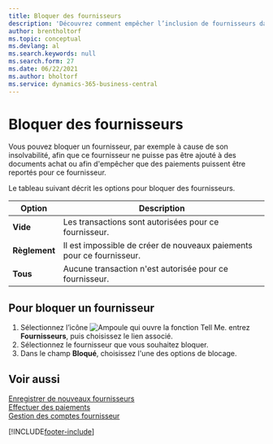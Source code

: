 ```yaml
---
title: Bloquer des fournisseurs
description: 'Découvrez comment empêcher l’inclusion de fournisseurs dans des transactions, ou simplement comment bloquer de nouveaux paiements qui leur sont destinés.'
author: brentholtorf
ms.topic: conceptual
ms.devlang: al
ms.search.keywords: null
ms.search.form: 27
ms.date: 06/22/2021
ms.author: bholtorf
ms.service: dynamics-365-business-central
---
```

# Bloquer des fournisseurs
Vous pouvez bloquer un fournisseur, par exemple à cause de son insolvabilité, afin que ce fournisseur ne puisse pas être ajouté à des documents achat ou afin d'empêcher que des paiements puissent être reportés pour ce fournisseur.

Le tableau suivant décrit les options pour bloquer des fournisseurs.  

|Option|Description|  
|--------------------|------------|  
|**Vide**|Les transactions sont autorisées pour ce fournisseur.|
|**Règlement**|Il est impossible de créer de nouveaux paiements pour ce fournisseur.|  
|**Tous**|Aucune transaction n'est autorisée pour ce fournisseur.|  

## Pour bloquer un fournisseur  
1. Sélectionnez l’icône ![Ampoule qui ouvre la fonction Tell Me.](media/ui-search/search_small.png "Dites-moi ce que vous voulez faire") entrez **Fournisseurs**, puis choisissez le lien associé.
2. Sélectionnez le fournisseur que vous souhaitez bloquer.
3. Dans le champ **Bloqué**, choisissez l'une des options de blocage.

## Voir aussi  
[Enregistrer de nouveaux fournisseurs](purchasing-how-register-new-vendors.md)  
[Effectuer des paiements](payables-make-payments.md)  
[Gestion des comptes fournisseur](payables-manage-payables.md)


[!INCLUDE[footer-include](includes/footer-banner.md)]